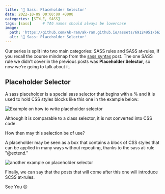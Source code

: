 ```yaml
---
title: '📎 Sass: Placeholder Selector'
date: 2022-10-09 00:00:00 +0000
categories: [STYLE, SASS]
tags: [sass]     # TAG names should always be lowercase
image:
  path: 'https://github.com/Ak-ram/ak-ram.github.io/assets/69124951/56203bbb-4645-4e97-9689-ec83da7c6ef6'
  alt: '📎 Sass: Placeholder Selector'
---
```





Our series is split into two main categories: SASS rules and SASS at-rules, if you recall the course mindmap from the [sass syntax](https://dev.to/ak_ram/sass-syntax-34f1) post. The one SASS rule we didn't cover in the previous posts was **Placeholder Selector**, so now we're going to talk about it.


## Placeholder Selector

A sass placeholder is a special sass selector that begins with a % and it is used to hold CSS styles blocks like this one in the example below:

![Example on how to write placeholder selector](https://dev-to-uploads.s3.amazonaws.com/uploads/articles/22bo7fjxq1w5jao063ya.png)

Although it is comparable to a class selector, it is not converted into CSS code.

How then may this selection be of use?

A placeholder may be seen as a box that contains a block of CSS styles that can be applied in many ways without repeating, thanks to the sass at-rule "@extend."

![another example on placeholder selector](https://dev-to-uploads.s3.amazonaws.com/uploads/articles/0jgdubsy77oselbgp29c.png)


Finally, we can say that the posts that will come after this one will introduce SCSS at-rules.

See You 😉





















